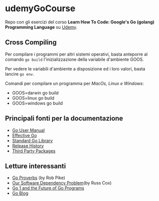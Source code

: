 # udemyGoCourse

Repo con gli esercizi del corso **Learn How To Code: Google's Go (golang) Programming Language** su [Udemy](https://www.udemy.com).

## Cross Compiling
Per compilare i programmi per altri sistemi operativi, basta anteporre al comando `go build` l'inizializzazione della variabile d'ambiente GOOS. 

Per vedere le variabili d'ambiente a disposizione ed i loro valori, basta lancire `go env`.

Comandi per compilare un programma per *MacOs, Linux  e Windows*:
- GOOS=darwin go build
- GOOS=linux go build
- GOOS=windows go build

## Principali fonti per la documentazione
- [Go User Manual](https://go.dev/doc/)
- [Effective Go](https://go.dev/doc/effective_go)
- [Standard Go Library](https://pkg.go.dev/std)
- [Release History](https://go.dev/doc/devel/release)
- [Third Party Packages](https://pkg.go.dev/)

## Letture interessanti
- [Go Proverbs](https://go-proverbs.github.io/) (by Rob Pike)
- [Our Software Dependency Problem](https://research.switch.com/deps)(by Russ Cox)
- [Go 1 and the Future of Go Programs]( htsps://go.dev/doc/go1compat )
- [Go Blog](https://go.dev/blog/protobuf-opaque)
